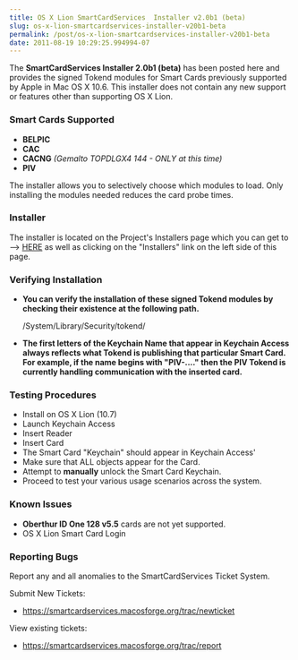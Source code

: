 ```yaml
---
title: OS X Lion SmartCardServices  Installer v2.0b1 (beta)
slug: os-x-lion-smartcardservices-installer-v20b1-beta
permalink: /post/os-x-lion-smartcardservices-installer-v20b1-beta
date: 2011-08-19 10:29:25.994994-07
---
```


The **SmartCardServices Installer 2.0b1 (beta)** has been posted here and provides the signed Tokend modules for Smart Cards previously supported by Apple in Mac OS X 10.6. This installer does not contain any new support or features other than supporting OS X Lion.

<!--more-->

### Smart Cards Supported

* **BELPIC**
* **CAC**
* **CACNG** *(Gemalto TOPDLGX4 144 - ONLY at this time)*
* **PIV**

The installer allows you to selectively choose which modules to load. Only installing the modules needed reduces the card probe times.

### Installer

The installer is located on the Project's Installers page which you can get to --&gt; [HERE](https://smartcardservices.macosforge.org/trac/wiki/installers "HERE") as well as clicking on the "Installers" link on the left side of this page.

### Verifying Installation

* **You can verify the installation of these signed Tokend modules by checking their existence at the following path.**

    /System/Library/Security/tokend/

* **The first letters of the Keychain Name that appear in Keychain Access always reflects what Tokend is publishing that particular Smart Card. For example, if the name begins with "PIV-...." then the PIV Tokend is currently handling communication with the inserted card.**

### Testing Procedures

* Install on OS X Lion (10.7)
* Launch Keychain Access
* Insert Reader
* Insert Card
* The Smart Card "Keychain" should appear in Keychain Access'
* Make sure that ALL objects appear for the Card.
* Attempt to **manually** unlock the Smart Card Keychain.
* Proceed to test your various usage scenarios across the system.

### Known Issues

* **Oberthur ID One 128 v5.5** cards are not yet supported.
* OS X Lion Smart Card Login

### Reporting Bugs

Report any and all anomalies to the SmartCardServices Ticket System.

Submit New Tickets:

* <https://smartcardservices.macosforge.org/trac/newticket>

View existing tickets:

* <https://smartcardservices.macosforge.org/trac/report>
